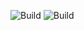 ![Build](https://github.com/IsabelleNP/memento/workflows/BuildBack/badge.svg)
![Build](https://github.com/IsabelleNP/memento/workflows/BuildFront/badge.svg)